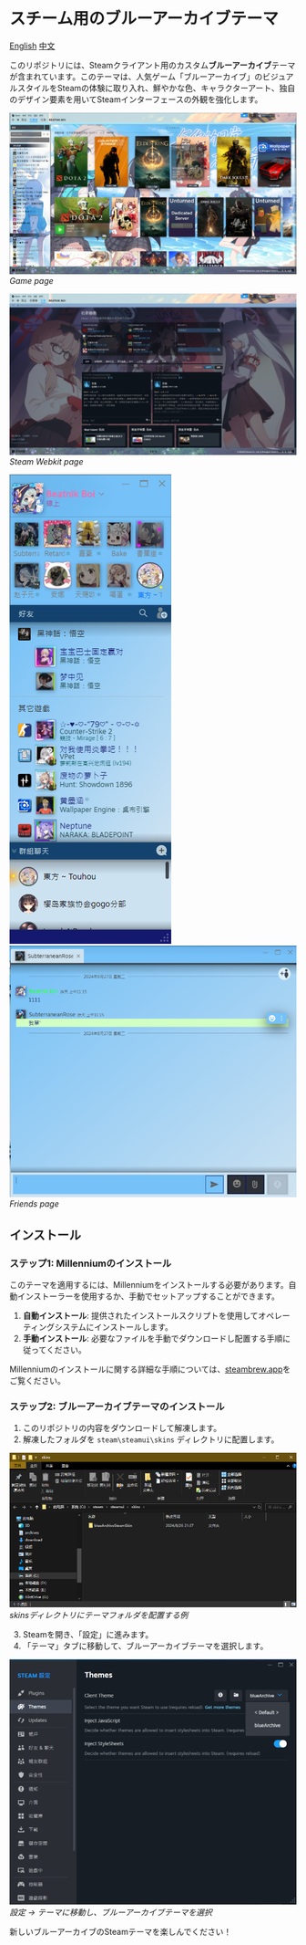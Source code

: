 # スチーム用のブルーアーカイブテーマ

[English](https://github.com/EugeneXXXie/blueArchiveSteamSkin/blob/main/README.md)    [中文](https://github.com/EugeneXXXie/blueArchiveSteamSkin/blob/main/README_zh.md)

このリポジトリには、Steamクライアント用のカスタム**ブルーアーカイブ**テーマが含まれています。このテーマは、人気ゲーム「ブルーアーカイブ」のビジュアルスタイルをSteamの体験に取り入れ、鮮やかな色、キャラクターアート、独自のデザイン要素を用いてSteamインターフェースの外観を強化します。

![Preview Image 1](https://raw.githubusercontent.com/EugeneXXXie/blueArchiveSteamSkin/main/imgs/sample1.png)
*Game page*

![Preview Image 2](https://raw.githubusercontent.com/EugeneXXXie/blueArchiveSteamSkin/main/imgs/sample2.png)  
*Steam Webkit page*

![Preview Image 3](https://raw.githubusercontent.com/EugeneXXXie/blueArchiveSteamSkin/main/imgs/sample5.png) ![Preview Image 4](https://raw.githubusercontent.com/EugeneXXXie/blueArchiveSteamSkin/main/imgs/sample6.png)  
*Friends page*  
## インストール

### ステップ1: Millenniumのインストール

このテーマを適用するには、Millenniumをインストールする必要があります。自動インストーラーを使用するか、手動でセットアップすることができます。

1. **自動インストール**: 提供されたインストールスクリプトを使用してオペレーティングシステムにインストールします。
2. **手動インストール**: 必要なファイルを手動でダウンロードし配置する手順に従ってください。

Millenniumのインストールに関する詳細な手順については、[steambrew.app](https://steambrew.app/)をご覧ください。

### ステップ2: ブルーアーカイブテーマのインストール

1. このリポジトリの内容をダウンロードして解凍します。
2. 解凍したフォルダを `steam\steamui\skins` ディレクトリに配置します。

![インストール画像](https://raw.githubusercontent.com/EugeneXXXie/blueArchiveSteamSkin/main/imgs/sample3.png)  
*skinsディレクトリにテーマフォルダを配置する例*

3. Steamを開き、「設定」に進みます。
4. 「テーマ」タブに移動して、ブルーアーカイブテーマを選択します。

![設定画像](https://raw.githubusercontent.com/EugeneXXXie/blueArchiveSteamSkin/main/imgs/sample4.png)  
*設定 -> テーマに移動し、ブルーアーカイブテーマを選択*

新しいブルーアーカイブのSteamテーマを楽しんでください！
